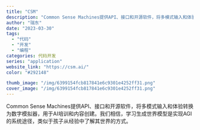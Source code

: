 ```yaml
---
title: "CSM"
description: "Common Sense Machines提供API、接口和开源软件，将多模式输入和体验转换为数字模拟器，用于AI培训和"
author: "瑞东"
date: "2023-03-30"
tags:
  - "代码"
  - "开发"
  - "编程"
categories: 代码开发
series: "application"
website_link: "https://csm.ai/"
color: "#292148"

thumb_image: "/img/6399154fcb817841e6c9301e4252ff31.png"
cover_image: "/img/6399154fcb817841e6c9301e4252ff31.png"
---
```


Common Sense Machines提供API、接口和开源软件，将多模式输入和体验转换为数字模拟器，用于AI培训和内容创建。我们相信，学习生成世界模型是实现AGI的系统途径，类似于孩子从经验中了解其世界的方式。